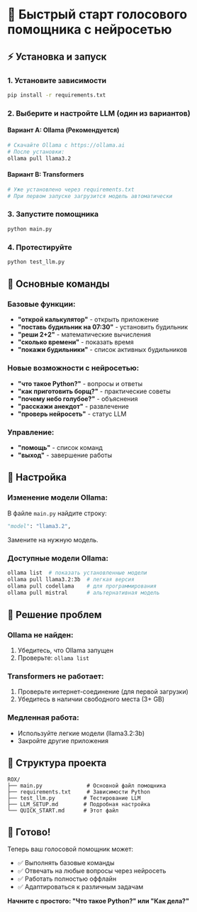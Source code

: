 # 🚀 Быстрый старт голосового помощника с нейросетью

## ⚡ Установка и запуск

### 1. Установите зависимости
```bash
pip install -r requirements.txt
```

### 2. Выберите и настройте LLM (один из вариантов)

#### Вариант A: Ollama (Рекомендуется)
```bash
# Скачайте Ollama с https://ollama.ai
# После установки:
ollama pull llama3.2
```

#### Вариант B: Transformers
```bash
# Уже установлено через requirements.txt
# При первом запуске загрузится модель автоматически
```

### 3. Запустите помощника
```bash
python main.py
```

### 4. Протестируйте
```bash
python test_llm.py
```

## 🎯 Основные команды

### Базовые функции:
- **"открой калькулятор"** - открыть приложение
- **"поставь будильник на 07:30"** - установить будильник
- **"реши 2+2"** - математические вычисления
- **"сколько времени"** - показать время
- **"покажи будильники"** - список активных будильников

### Новые возможности с нейросетью:
- **"что такое Python?"** - вопросы и ответы
- **"как приготовить борщ?"** - практические советы
- **"почему небо голубое?"** - объяснения
- **"расскажи анекдот"** - развлечение
- **"проверь нейросеть"** - статус LLM

### Управление:
- **"помощь"** - список команд
- **"выход"** - завершение работы

## 🔧 Настройка

### Изменение модели Ollama:
В файле `main.py` найдите строку:
```python
"model": "llama3.2",
```
Замените на нужную модель.

### Доступные модели Ollama:
```bash
ollama list  # показать установленные модели
ollama pull llama3.2:3b  # легкая версия
ollama pull codellama    # для программирования
ollama pull mistral      # альтернативная модель
```

## 🐛 Решение проблем

### Ollama не найден:
1. Убедитесь, что Ollama запущен
2. Проверьте: `ollama list`

### Transformers не работает:
1. Проверьте интернет-соединение (для первой загрузки)
2. Убедитесь в наличии свободного места (3+ GB)

### Медленная работа:
- Используйте легкие модели (llama3.2:3b)
- Закройте другие приложения

## 📁 Структура проекта

```
ROX/
├── main.py              # Основной файл помощника
├── requirements.txt     # Зависимости Python
├── test_llm.py         # Тестирование LLM
├── LLM_SETUP.md        # Подробная настройка
└── QUICK_START.md      # Этот файл
```

## 🎉 Готово!

Теперь ваш голосовой помощник может:
- ✅ Выполнять базовые команды
- ✅ Отвечать на любые вопросы через нейросеть
- ✅ Работать полностью оффлайн
- ✅ Адаптироваться к различным задачам

**Начните с простого: "Что такое Python?" или "Как дела?"**

